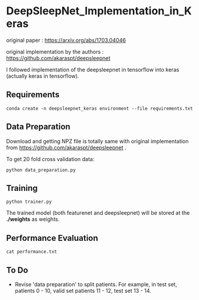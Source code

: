 # DeepSleepNet_Implementation_in_Keras

original paper : https://arxiv.org/abs/1703.04046

original implementation by the authors : https://github.com/akaraspt/deepsleepnet

I followed implementation of the deepsleepnet in tensorflow into keras (actually keras in tensorflow).

## Requirements

    conda create -n deepsleepnet_keras environment --file requirements.txt


## Data Preparation

Download and getting NPZ file is totally same with original implementation from https://github.com/akaraspt/deepsleepnet .

To get 20 fold cross validation data:

    python data_preparation.py
    
## Training

    python trainer.py
    
The trained model (both featurenet and deepsleepnet) will be stored at the **./weights** as weights.

## Performance Evaluation

    cat performance.txt

## To Do

* Revise 'data preparation' to split patients. For example, in test set, patients 0 - 10, valid set patients 11 - 12, test set 13 - 14.
